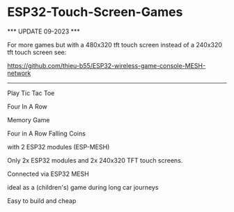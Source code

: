 # ESP32-Touch-Screen-Games

*** UPDATE 09-2023 ***

For more games but with a 480x320 tft touch screen instead of a 240x320 tft touch screen see:

https://github.com/thieu-b55/ESP32-wireless-game-console-MESH-network

*** *** *** *** *** ***

Play Tic Tac Toe 

Four In A Row

Memory Game

Four in A Row Falling Coins

with 2 ESP32 modules (ESP-MESH)

Only 2x  ESP32 modules and 2x  240x320 TFT touch screens.

Connected via ESP32 MESH

ideal as a (children's) game during long car journeys
 
Easy to build and cheap
